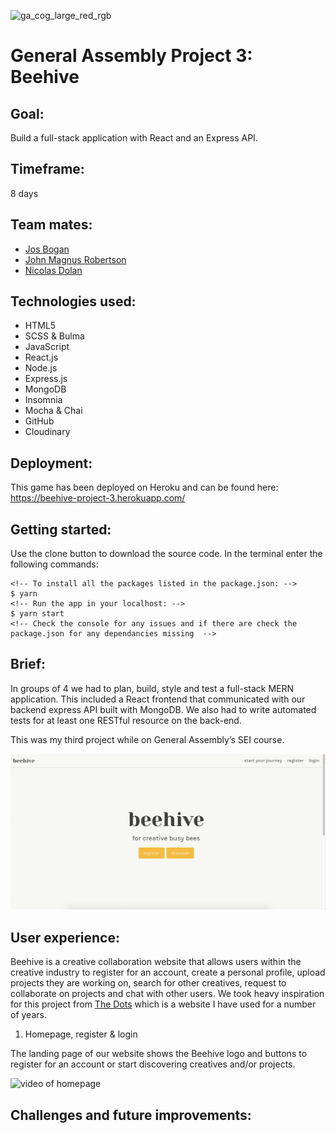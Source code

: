 ![ga_cog_large_red_rgb](https://cloud.githubusercontent.com/assets/40461/8183776/469f976e-1432-11e5-8199-6ac91363302b.png)

# General Assembly Project 3: Beehive

## Goal:
Build a full-stack application with React and an Express API.

## Timeframe:
8 days

## Team mates:
* [Jos Bogan](https://github.com/JosBogan/)
* [John Magnus Robertson](https://github.com/jaymagrob/)
* [Nicolas Dolan](https://github.com/Nicolas-Dolan)

## Technologies used:
* HTML5
* SCSS & Bulma
* JavaScript
* React.js
* Node.js
* Express.js
* MongoDB
* Insomnia
* Mocha & Chai
* GitHub
* Cloudinary

## Deployment:
This game has been deployed on Heroku and can be found here: https://beehive-project-3.herokuapp.com/

## Getting started:
Use the clone button to download the source code. In the terminal enter the following commands:

```
<!-- To install all the packages listed in the package.json: -->
$ yarn
<!-- Run the app in your localhost: -->
$ yarn start
<!-- Check the console for any issues and if there are check the package.json for any dependancies missing  -->
```

## Brief:
In groups of 4 we had to plan, build, style and test a full-stack MERN application. This included a React frontend that communicated with our backend express API built with MongoDB. We also had to write automated tests for at least one RESTful resource on the back-end.

This was my third project while on General Assembly’s SEI course.

![screenshot of Beehive homepage](https://github.com/abigailforeman1/sei-project-3/blob/master/src/assets/beehive.png)

## User experience:
Beehive is a creative collaboration website that allows users within the creative industry to register for an account, create a personal profile, upload projects they are working on, search for other creatives, request to collaborate on projects and chat with other users. We took heavy inspiration for this project from [The Dots](https://the-dots.com/) which is a website I have used for a number of years. 

1. Homepage, register & login

The landing page of our website shows the Beehive logo and buttons to register for an account or start discovering creatives and/or projects. 

![video of homepage](https://github.com/abigailforeman1/sei-project-3/blob/master/src/assets/beehive.gif)

## Challenges and future improvements:



